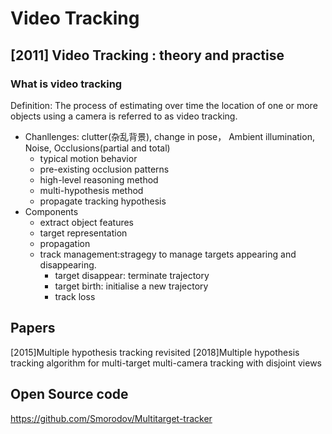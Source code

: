 # Video Tracking

## [2011] Video Tracking : theory and practise 
### What is video tracking
Definition: The process of estimating over time the location of one or more objects using a camera is referred to as video tracking.
- Chanllenges: clutter(杂乱背景), change in pose， Ambient illumination, Noise, Occlusions(partial and total)
  - typical motion behavior
  - pre-existing occlusion patterns
  - high-level reasoning method
  - multi-hypothesis method
  - propagate tracking hypothesis
- Components
  - extract object features
  - target representation
  - propagation
  - track management:stragegy to manage targets appearing and disappearing.
    - target disappear: terminate trajectory
    - target birth: initialise a new trajectory
    - track loss

## Papers
[2015]Multiple hypothesis tracking revisited
[2018]Multiple hypothesis tracking algorithm for multi-target multi-camera tracking with disjoint views

## Open Source code
https://github.com/Smorodov/Multitarget-tracker
